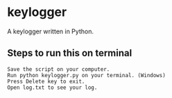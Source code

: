 # keylogger
A keylogger written in Python.

## Steps to run this on terminal
```
Save the script on your computer.
Run python keylogger.py on your terminal. (Windows)
Press Delete key to exit.
Open log.txt to see your log.
```
